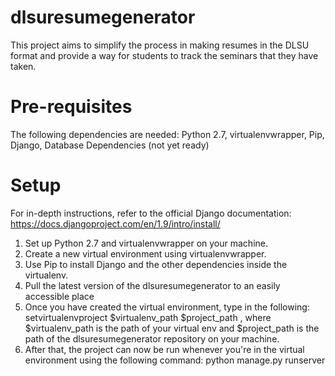 # dlsuresumegenerator
This project aims to simplify the process in making resumes in the DLSU format and provide a way for students to track the seminars that they have taken.

# Pre-requisites
The following dependencies are needed: Python 2.7, virtualenvwrapper, Pip, Django, Database Dependencies (not yet ready)

# Setup
For in-depth instructions, refer to the official Django documentation:
https://docs.djangoproject.com/en/1.9/intro/install/

1. Set up Python 2.7 and virtualenvwrapper on your machine.
2. Create a new virtual environment using virtualenvwrapper.
3. Use Pip to install Django and the other dependencies inside the virtualenv.
2. Pull the latest version of the dlsuresumegenerator to an easily accessible place
3. Once you have created the virtual environment, type in the following: setvirtualenvproject $virtualenv_path $project_path , where $virtualenv_path is the path of your virtual env and $project_path is the path of the dlsuresumegenerator repository on your machine.
4. After that, the project can now be run whenever you're in the virtual environment using the following command: python manage.py runserver
